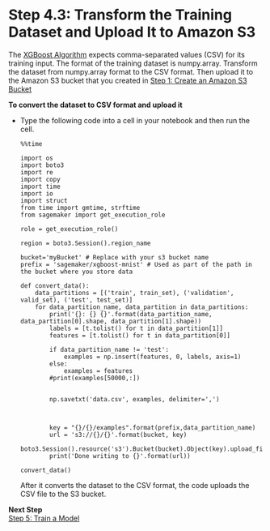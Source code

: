 # Step 4\.3: Transform the Training Dataset and Upload It to Amazon S3<a name="ex1-preprocess-data-transform"></a>

The [XGBoost Algorithm](xgboost.md) expects comma\-separated values \(CSV\) for its training input\. The format of the training dataset is numpy\.array\. Transform the dataset from numpy\.array format to the CSV format\. Then upload it to the Amazon S3 bucket that you created in [Step 1: Create an Amazon S3 Bucket](gs-config-permissions.md)

**To convert the dataset to CSV format and upload it**
+ Type the following code into a cell in your notebook and then run the cell\.

  ```
  %%time
  
  import os
  import boto3
  import re
  import copy
  import time
  import io
  import struct
  from time import gmtime, strftime
  from sagemaker import get_execution_role
  
  role = get_execution_role()
  
  region = boto3.Session().region_name
  
  bucket='myBucket' # Replace with your s3 bucket name
  prefix = 'sagemaker/xgboost-mnist' # Used as part of the path in the bucket where you store data
  
  def convert_data():
      data_partitions = [('train', train_set), ('validation', valid_set), ('test', test_set)]
      for data_partition_name, data_partition in data_partitions:
          print('{}: {} {}'.format(data_partition_name, data_partition[0].shape, data_partition[1].shape))
          labels = [t.tolist() for t in data_partition[1]]
          features = [t.tolist() for t in data_partition[0]]
          
          if data_partition_name != 'test':
              examples = np.insert(features, 0, labels, axis=1)
          else:
              examples = features
          #print(examples[50000,:])
          
          
          np.savetxt('data.csv', examples, delimiter=',')
          
          
          
          key = "{}/{}/examples".format(prefix,data_partition_name)
          url = 's3://{}/{}'.format(bucket, key)
          boto3.Session().resource('s3').Bucket(bucket).Object(key).upload_file('data.csv')
          print('Done writing to {}'.format(url))
          
  convert_data()
  ```

  After it converts the dataset to the CSV format, the code uploads the CSV file to the S3 bucket\. 

**Next Step**  
[Step 5: Train a Model](ex1-train-model.md)